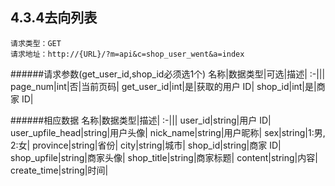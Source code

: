 ## 4.3.4去向列表
	请求类型：GET	请求地址：http://{URL}/?m=api&c=shop_user_went&a=index
         
######请求参数(get_user_id,shop_id必须选1个)
名称|数据类型|可选|描述|
:-|||
page_num|int|否|当前页码|
get_user_id|int|是|获取的用户 ID|
shop_id|int|是|商家 ID|

######相应数据
名称|数据类型|描述|
:-|||
user_id|string|用户 ID|
user_upfile_head|string|用户头像|
nick_name|string|用户昵称|
sex|string|1:男, 2:女|
province|string|省份|
city|string|城市|
shop_id|string|商家 ID|
shop_upfile|string|商家头像|
shop_title|string|商家标题|
content|string|内容|
create_time|string|时间|